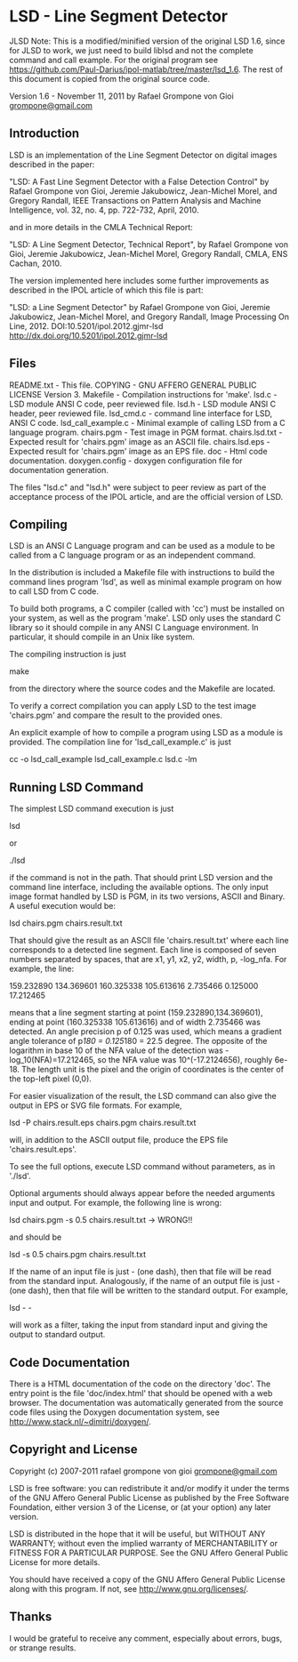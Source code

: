 LSD - Line Segment Detector
===========================

JLSD Note: This is a modified/minified version of the original LSD 1.6, since for JLSD to work, we just need to build liblsd and not the complete command and call example. For the original program see https://github.com/Paul-Darius/ipol-matlab/tree/master/lsd_1.6. The rest of this document is copied from the original source code. 

Version 1.6 - November 11, 2011
by Rafael Grompone von Gioi <grompone@gmail.com>


Introduction
------------

LSD is an implementation of the Line Segment Detector on digital
images described in the paper:

  "LSD: A Fast Line Segment Detector with a False Detection Control"
  by Rafael Grompone von Gioi, Jeremie Jakubowicz, Jean-Michel Morel,
  and Gregory Randall, IEEE Transactions on Pattern Analysis and
  Machine Intelligence, vol. 32, no. 4, pp. 722-732, April, 2010.

and in more details in the CMLA Technical Report:

  "LSD: A Line Segment Detector, Technical Report",
  by Rafael Grompone von Gioi, Jeremie Jakubowicz, Jean-Michel Morel,
  Gregory Randall, CMLA, ENS Cachan, 2010.

The version implemented here includes some further improvements as
described in the IPOL article of which this file is part:

  "LSD: a Line Segment Detector" by Rafael Grompone von Gioi,
  Jeremie Jakubowicz, Jean-Michel Morel, and Gregory Randall,
  Image Processing On Line, 2012. DOI:10.5201/ipol.2012.gjmr-lsd
  http://dx.doi.org/10.5201/ipol.2012.gjmr-lsd


Files
-----

README.txt          - This file.
COPYING             - GNU AFFERO GENERAL PUBLIC LICENSE Version 3.
Makefile            - Compilation instructions for 'make'.
lsd.c               - LSD module ANSI C code, peer reviewed file.
lsd.h               - LSD module ANSI C header, peer reviewed file.
lsd_cmd.c           - command line interface for LSD, ANSI C code.
lsd_call_example.c  - Minimal example of calling LSD from a C language program.
chairs.pgm          - Test image in PGM format.
chairs.lsd.txt      - Expected result for 'chairs.pgm' image as an ASCII file.
chairs.lsd.eps      - Expected result for 'chairs.pgm' image as an EPS file.
doc                 - Html code documentation.
doxygen.config      - doxygen configuration file for documentation generation.

The files "lsd.c" and "lsd.h" were subject to peer review as part of
the acceptance process of the IPOL article, and are the official
version of LSD.


Compiling
---------

LSD is an ANSI C Language program and can be used as a module
to be called from a C language program or as an independent
command.

In the distribution is included a Makefile file with instructions
to build the command lines program 'lsd', as well as minimal
example program on how to call LSD from C code.

To build both programs, a C compiler (called with 'cc') must be
installed on your system, as well as the program 'make'.
LSD only uses the standard C library so it should compile
in any ANSI C Language environment. In particular, it should
compile in an Unix like system.

The compiling instruction is just

  make

from the directory where the source codes and the Makefile are located.

To verify a correct compilation you can apply LSD to the test
image 'chairs.pgm' and compare the result to the provided ones.

An explicit example of how to compile a program using LSD as a module
is provided. The compilation line for 'lsd_call_example.c' is just

  cc -o lsd_call_example lsd_call_example.c lsd.c -lm


Running LSD Command
-------------------

The simplest LSD command execution is just

  lsd

or

  ./lsd

if the command is not in the path. That should print LSD version
and the command line interface, including the available options.
The only input image format handled by LSD is PGM, in its two
versions, ASCII and Binary. A useful execution would be:

  lsd chairs.pgm chairs.result.txt

That should give the result as an ASCII file 'chairs.result.txt' where
each line corresponds to a detected line segment. Each line is
composed of seven numbers separated by spaces, that are
x1, y1, x2, y2, width, p, -log_nfa.
For example, the line:

  159.232890 134.369601 160.325338 105.613616 2.735466 0.125000 17.212465

means that a line segment starting at point (159.232890,134.369601),
ending at point (160.325338 105.613616) and of width 2.735466 was
detected. An angle precision p of 0.125 was used, which means a
gradient angle tolerance of p*180 = 0.125*180 = 22.5 degree. The
opposite of the logarithm in base 10 of the NFA value of the detection
was -log_10(NFA)=17.212465, so the NFA value was 10^(-17.2124656),
roughly 6e-18. The length unit is the pixel and the origin of
coordinates is the center of the top-left pixel (0,0).

For easier visualization of the result, the LSD command can also
give the output in EPS or SVG file formats. For example,

  lsd -P chairs.result.eps chairs.pgm chairs.result.txt

will, in addition to the ASCII output file, produce the EPS file
'chairs.result.eps'.

To see the full options, execute LSD command without parameters,
as in './lsd'.

Optional arguments should always appear before the needed arguments
input and output. For example, the following line is wrong:

  lsd chairs.pgm -s 0.5 chairs.result.txt   -> WRONG!!

and should be

  lsd -s 0.5 chairs.pgm chairs.result.txt

If the name of an input file is just - (one dash), then that
file will be read from the standard input. Analogously, if the
name of an output file is just - (one dash), then that file
will be written to the standard output. For example,

  lsd - -

will work as a filter, taking the input from standard input and
giving the output to standard output.


Code Documentation
------------------

There is a HTML documentation of the code on the directory 'doc'. The
entry point is the file 'doc/index.html' that should be opened with a
web browser. The documentation was automatically generated from the
source code files using the Doxygen documentation system, see
http://www.stack.nl/~dimitri/doxygen/.


Copyright and License
---------------------

Copyright (c) 2007-2011 rafael grompone von gioi <grompone@gmail.com>

LSD is free software: you can redistribute it and/or modify
it under the terms of the GNU Affero General Public License as
published by the Free Software Foundation, either version 3 of the
License, or (at your option) any later version.

LSD is distributed in the hope that it will be useful,
but WITHOUT ANY WARRANTY; without even the implied warranty of
MERCHANTABILITY or FITNESS FOR A PARTICULAR PURPOSE. See the
GNU Affero General Public License for more details.

You should have received a copy of the GNU Affero General Public License
along with this program. If not, see <http://www.gnu.org/licenses/>.


Thanks
------

I would be grateful to receive any comment, especially about errors,
bugs, or strange results.
